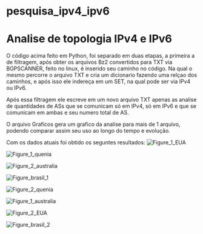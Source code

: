 # pesquisa_ipv4_ipv6
<h1> Analise de topologia IPv4 e IPv6 </h1>

O código acima feito em Python, foi separado em duas etapas, a primeira a de filtragem, após obter os arquivos Bz2 convertidos para TXT via BGPSCANNER, feito no linux, é inserido seu caminho no código. Na qual o mesmo percorre o arquivo TXT e cria um dicionario fazendo uma relçao dos caminhos, e após isso ele indereça em um SET, na qual pode ser via IPv4 ou IPv6.

Após essa filtragem ele escreve em um novo arquivo TXT apenas as analise de quantidades de ASs que se comunicam só em IPv4, só em IPv6 e que se comunicam em ambas e seu numero total de AS.

O arquivo Graficos gera um grafico da analise para mais de 1 arquivo, podendo comparar assim seu uso ao longo do tempo e evolução.

Com os dados atuais foi obtido os seguntes resultados:
![Figure_1_EUA](https://user-images.githubusercontent.com/62814826/211423896-34b93940-e5f2-4ee1-82a5-8922f88843de.png)

![Figure_1_quenia](https://user-images.githubusercontent.com/62814826/211423922-0174b6df-4173-4e8d-bf02-0761567b478e.png)

![Figure_2_australia](https://user-images.githubusercontent.com/62814826/211423930-ccc62f0f-e794-4af6-964a-511049d712d9.png)

![Figure_brasil_1](https://user-images.githubusercontent.com/62814826/211423941-5d7e5aac-5a86-48b8-9730-996fb7b76013.png)


![Figure_2_quenia](https://user-images.githubusercontent.com/62814826/211424050-ef9e3750-dcb1-4895-ae94-6bf3456abd47.png)

![Figure_1_australia](https://user-images.githubusercontent.com/62814826/211424063-33eb43c2-7f52-4f07-bb16-a540eb997e67.png)

![Figure_2_EUA](https://user-images.githubusercontent.com/62814826/211424076-3aa70e20-3b94-4697-881c-342c700d22a5.png)

![Figure_brasil_2](https://user-images.githubusercontent.com/62814826/211424090-63136ad7-6d8f-452c-84cc-a729f16ef247.png)
